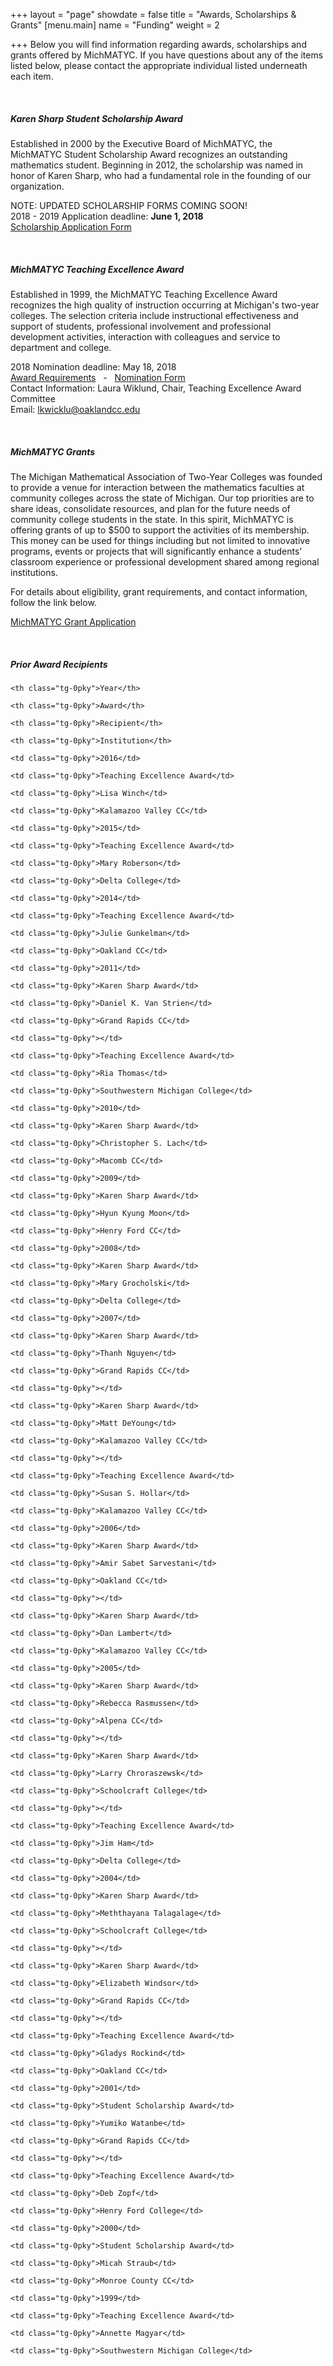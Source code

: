 +++
layout = "page"
showdate = false
title = "Awards, Scholarships & Grants"
[menu.main]
name = "Funding"
weight = 2

+++
Below you will find information regarding awards, scholarships and grants offered by MichMATYC. If you have questions about any of the items listed below, please contact the appropriate individual listed underneath each item.

<br/>

##### Karen Sharp Student Scholarship Award

Established in 2000 by the Executive Board of MichMATYC, the MichMATYC Student Scholarship Award recognizes an outstanding mathematics student. Beginning in 2012, the scholarship was named in honor of Karen Sharp, who had a fundamental role in the founding of our organization.

NOTE: UPDATED SCHOLARSHIP FORMS COMING SOON!  
2018 - 2019 Application deadline: **June 1, 2018**  
[Scholarship Application Form](https://goo.gl/forms/iGuMmWnMFETJnAr13)

<br/>

##### MichMATYC Teaching Excellence Award

Established in 1999, the MichMATYC Teaching Excellence Award recognizes the high quality of instruction occurring at Michigan's two-year colleges. The selection criteria include instructional effectiveness and support of students, professional involvement and professional development activities, interaction with colleagues and service to department and college.

2018 Nomination deadline: May 18, 2018  
[Award Requirements](http://www.michmatyc.org/TeachingExcellenceAwardDocuments/Criteria_2018.pdf)   -   [Nomination Form](http://www.michmatyc.org/TeachingExcellenceAwardDocuments/MichMATYC_Nom_Form_2018.pdf)  
Contact Information: Laura Wiklund, Chair, Teaching Excellence Award Committee  
Email: [lkwicklu@oaklandcc.edu](mailto:lkwicklu@oaklandcc.edu)

<br/>

##### MichMATYC Grants

  
The Michigan Mathematical Association of Two-Year Colleges was founded to provide a venue for interaction between the mathematics faculties at community colleges across the state of Michigan. Our top priorities are to share ideas, consolidate resources, and plan for the future needs of community college students in the state. In this spirit, MichMATYC is offering grants of up to $500 to support the activities of its membership. This money can be used for things including but not limited to innovative programs, events or projects that will significantly enhance a students' classroom experience or professional development shared among regional institutions.  
  
For details about eligibility, grant requirements, and contact information, follow the link below.  
  
[MichMATYC Grant Application](https://docs.google.com/a/swmich.edu/forms/d/1vch8Bp80naTAcFQe6NPceMnXV4IbQ9W8ttkZ5YK74Y4/viewform)  

<br/>

##### Prior Award Recipients  

<style type="text/css">

.tg  {border-collapse:collapse;border-spacing:0;}

.tg td{padding:10px 5px;border-style:solid;border-width:1px;overflow:hidden;word-break:normal;border-color:black;}

.tg th{font-weight:normal;padding:10px 5px;border-style:solid;border-width:1px;overflow:hidden;word-break:normal;border-color:black;}

.tg .tg-0pky{border-color:inherit;text-align:left;vertical-align:top}

</style>

<table class="tg">

  <tr>

    <th class="tg-0pky">Year</th>

    <th class="tg-0pky">Award</th>

    <th class="tg-0pky">Recipient</th>

    <th class="tg-0pky">Institution</th>

  </tr>

  <tr>

    <td class="tg-0pky">2016</td>

    <td class="tg-0pky">Teaching Excellence Award</td>

    <td class="tg-0pky">Lisa Winch</td>

    <td class="tg-0pky">Kalamazoo Valley CC</td>

  </tr>

  <tr>

    <td class="tg-0pky">2015</td>

    <td class="tg-0pky">Teaching Excellence Award</td>

    <td class="tg-0pky">Mary Roberson</td>

    <td class="tg-0pky">Delta College</td>

  </tr>

  <tr>

    <td class="tg-0pky">2014</td>

    <td class="tg-0pky">Teaching Excellence Award</td>

    <td class="tg-0pky">Julie Gunkelman</td>

    <td class="tg-0pky">Oakland CC</td>

  </tr>

  <tr>

    <td class="tg-0pky">2011</td>

    <td class="tg-0pky">Karen Sharp Award</td>

    <td class="tg-0pky">Daniel K. Van Strien</td>

    <td class="tg-0pky">Grand Rapids CC</td>

  </tr>

  <tr>

    <td class="tg-0pky"></td>

    <td class="tg-0pky">Teaching Excellence Award</td>

    <td class="tg-0pky">Ria Thomas</td>

    <td class="tg-0pky">Southwestern Michigan College</td>

  </tr>

  <tr>

    <td class="tg-0pky">2010</td>

    <td class="tg-0pky">Karen Sharp Award</td>

    <td class="tg-0pky">Christopher S. Lach</td>

    <td class="tg-0pky">Macomb CC</td>

  </tr>

  <tr>

    <td class="tg-0pky">2009</td>

    <td class="tg-0pky">Karen Sharp Award</td>

    <td class="tg-0pky">Hyun Kyung Moon</td>

    <td class="tg-0pky">Henry Ford CC</td>

  </tr>

  <tr>

    <td class="tg-0pky">2008</td>

    <td class="tg-0pky">Karen Sharp Award</td>

    <td class="tg-0pky">Mary Grocholski</td>

    <td class="tg-0pky">Delta College</td>

  </tr>

  <tr>

    <td class="tg-0pky">2007</td>

    <td class="tg-0pky">Karen Sharp Award</td>

    <td class="tg-0pky">Thanh Nguyen</td>

    <td class="tg-0pky">Grand Rapids CC</td>

  </tr>

  <tr>

    <td class="tg-0pky"></td>

    <td class="tg-0pky">Karen Sharp Award</td>

    <td class="tg-0pky">Matt DeYoung</td>

    <td class="tg-0pky">Kalamazoo Valley CC</td>

  </tr>

  <tr>

    <td class="tg-0pky"></td>

    <td class="tg-0pky">Teaching Excellence Award</td>

    <td class="tg-0pky">Susan S. Hollar</td>

    <td class="tg-0pky">Kalamazoo Valley CC</td>

  </tr>

  <tr>

    <td class="tg-0pky">2006</td>

    <td class="tg-0pky">Karen Sharp Award</td>

    <td class="tg-0pky">Amir Sabet Sarvestani</td>

    <td class="tg-0pky">Oakland CC</td>

  </tr>

  <tr>

    <td class="tg-0pky"></td>

    <td class="tg-0pky">Karen Sharp Award</td>

    <td class="tg-0pky">Dan Lambert</td>

    <td class="tg-0pky">Kalamazoo Valley CC</td>

  </tr>

  <tr>

    <td class="tg-0pky">2005</td>

    <td class="tg-0pky">Karen Sharp Award</td>

    <td class="tg-0pky">Rebecca Rasmussen</td>

    <td class="tg-0pky">Alpena CC</td>

  </tr>

  <tr>

    <td class="tg-0pky"></td>

    <td class="tg-0pky">Karen Sharp Award</td>

    <td class="tg-0pky">Larry Chroraszewsk</td>

    <td class="tg-0pky">Schoolcraft College</td>

  </tr>

  <tr>

    <td class="tg-0pky"></td>

    <td class="tg-0pky">Teaching Excellence Award</td>

    <td class="tg-0pky">Jim Ham</td>

    <td class="tg-0pky">Delta College</td>

  </tr>

  <tr>

    <td class="tg-0pky">2004</td>

    <td class="tg-0pky">Karen Sharp Award</td>

    <td class="tg-0pky">Meththayana Talagalage</td>

    <td class="tg-0pky">Schoolcraft College</td>

  </tr>

  <tr>

    <td class="tg-0pky"></td>

    <td class="tg-0pky">Karen Sharp Award</td>

    <td class="tg-0pky">Elizabeth Windsor</td>

    <td class="tg-0pky">Grand Rapids CC</td>

  </tr>

  <tr>

    <td class="tg-0pky"></td>

    <td class="tg-0pky">Teaching Excellence Award</td>

    <td class="tg-0pky">Gladys Rockind</td>

    <td class="tg-0pky">Oakland CC</td>

  </tr>

  <tr>

    <td class="tg-0pky">2001</td>

    <td class="tg-0pky">Student Scholarship Award</td>

    <td class="tg-0pky">Yumiko Watanbe</td>

    <td class="tg-0pky">Grand Rapids CC</td>

  </tr>

  <tr>

    <td class="tg-0pky"></td>

    <td class="tg-0pky">Teaching Excellence Award</td>

    <td class="tg-0pky">Deb Zopf</td>

    <td class="tg-0pky">Henry Ford College</td>

  </tr>

  <tr>

    <td class="tg-0pky">2000</td>

    <td class="tg-0pky">Student Scholarship Award</td>

    <td class="tg-0pky">Micah Straub</td>

    <td class="tg-0pky">Monroe County CC</td>

  </tr>

  <tr>

    <td class="tg-0pky">1999</td>

    <td class="tg-0pky">Teaching Excellence Award</td>

    <td class="tg-0pky">Annette Magyar</td>

    <td class="tg-0pky">Southwestern Michigan College</td>

  </tr>

</table>